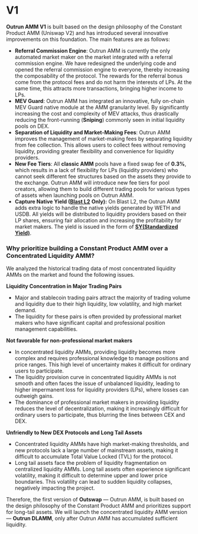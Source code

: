 # V1

**Outrun AMM V1** is built based on the design philosophy of the Constant Product AMM (Uniswap V2) and has introduced several innovative improvements on this foundation. The main features are as follows:

* **Referral Commission Engine**: Outrun AMM is currently the only automated market maker on the market integrated with a referral commission engine. We have redesigned the underlying code and opened the referral commission engine to everyone, thereby increasing the composability of the protocol. The rewards for the referral bonus come from the protocol fees and do not harm the interests of LPs. At the same time, this attracts more transactions, bringing higher income to LPs.
* **MEV Guard**: Outrun AMM has integrated an innovative, fully on-chain MEV Guard native module at the AMM granularity level. By significantly increasing the cost and complexity of MEV attacks, thus drastically reducing the front-running (**Sniping**) commonly seen in initial liquidity pools on DEX.
* **Separation of Liquidity and Market-Making Fees**: Outrun AMM improves the management of market-making fees by separating liquidity from fee collection. This allows users to collect fees without removing liquidity, providing greater flexibility and convenience for liquidity providers.
* **New Fee Tiers**: All **classic AMM** pools have a fixed swap fee of **0.3%**, which results in a lack of flexibility for LPs (liquidity providers) who cannot seek different fee structures based on the assets they provide to the exchange. Outrun AMM will introduce new fee tiers for pool creators, allowing them to build different trading pools for various types of assets when launching pools on Outrun AMM.
* **Capture Native Yield (**[**Blast L2**](https://docs.blast.io/about-blast) **Only):** On Blast L2, the Outrun AMM adds extra logic to handle the native yields generated by WETH and USDB. All yields will be distributed to liquidity providers based on their LP shares, ensuring fair allocation and increasing the profitability for market makers. The yield is issued in the form of [**SY(Standardized Yield)**](../../outstake/yield-tokenization/sy.md).

### Why prioritize building a Constant Product AMM over a Concentrated Liquidity AMM?

We analyzed the historical trading data of most concentrated liquidity AMMs on the market and found the following issues.

**Liquidity Concentration in Major Trading Pairs**

* Major and stablecoin trading pairs attract the majority of trading volume and liquidity due to their high liquidity, low volatility, and high market demand.
* The liquidity for these pairs is often provided by professional market makers who have significant capital and professional position management capabilities.

**Not favorable for non-professional market makers**

* In concentrated liquidity AMMs, providing liquidity becomes more complex and requires professional knowledge to manage positions and price ranges. This high level of uncertainty makes it difficult for ordinary users to participate.
* The liquidity provision curve in concentrated liquidity AMMs is not smooth and often faces the issue of unbalanced liquidity, leading to higher impermanent loss for liquidity providers (LPs), where losses can outweigh gains.
* The dominance of professional market makers in providing liquidity reduces the level of decentralization, making it increasingly difficult for ordinary users to participate, thus blurring the lines between CEX and DEX.

**Unfriendly to New DEX Protocols and Long Tail Assets**

* Concentrated liquidity AMMs have high market-making thresholds, and new protocols lack a large number of mainstream assets, making it difficult to accumulate Total Value Locked (TVL) for the protocol.
* Long tail assets face the problem of liquidity fragmentation on centralized liquidity AMMs. Long tail assets often experience significant volatility, making it difficult to determine upper and lower price boundaries. This volatility can lead to sudden liquidity collapses, negatively impacting the project.

Therefore, the first version of **Outswap** — Outrun AMM, is built based on the design philosophy of the Constant Product AMM and prioritizes support for long-tail assets. We will launch the concentrated liquidity AMM version — **Outrun DLAMM**, only after Outrun AMM has accumulated sufficient liquidity.
